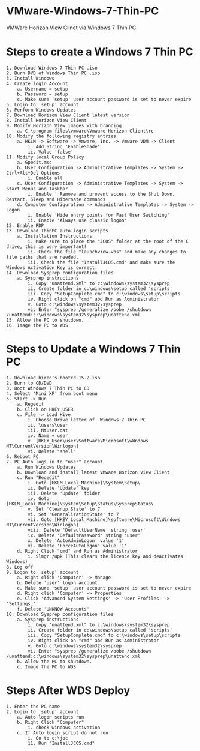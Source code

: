 # VMware-Windows-7-Thin-PC
VMWare Horizon View Clinet via Windows 7 Thin PC 

# Steps to create a Windows 7 Thin PC

	1. Download Windows 7 Thin PC .iso
	2. Burn DVD of Windows Thin PC .iso
	3. Install Windows
	4. Create login Account
		a. Username = setup
		b. Password = setup
		c. Make sure 'setup' user account password is set to never expire
	5. Login to 'setup' account
	6. Perform Windows Updates
	7. Download Horizon View Client latest version
	8. Install Horizon View Client
	9. Modify Horizon View images with branding
		a. C:\program files\vmware\Vmware Horizon Client\rc
	10. Modify the following registry entries
		a. HKLM -> Software -> Vmware, Inc. -> Vmware VDM -> Client
			i. Add String 'EnableShade'
			ii. Value 'false'
	11. Modify local Group Policy
		a. Gpedit.msc
		b. User Configuration -> Administrative Templates -> System -> Ctrl+Alt+Del Options
			i. Enable all
		c. User Configuration -> Administrative Templates -> System -> Start Menus and Taskbar
			i. Enable ' Remove and provent access to the Shut Down, Restart, Sleep and Hibernate commands
		d. Computer Configuration -> Administrative Templates -> System -> Logon
			i. Enable 'Hide entry points for Fast User Switching'
			ii. Enable 'Always use classic logon'
	12. Enable RDP
	13. Download ThinPC auto login scripts
		a. Installation Instructions
			i. Make sure to place the "JCOS" folder at the root of the C drive, this is very important!
			ii. Check the file "launchview.vbs" and make any changes to file paths that are needed.
			iii. Check the file "InstallJCOS.cmd" and make sure the Windows Activation Key is correct.
	14. Download Sysprep configuration files
		a. Sysprep instructions
			i. Copy "unattend.xml" to c:\windows\system32\sysprep
			ii. Create folder in c:\windows\setup called 'scripts'
			iii. Copy "SetupComplete.cmd" to c:\windows\setup\scripts
			iv. Right click on "cmd" abd Run as Administrator
			v. Goto c:\windows\system32\sysprep
			vi. Enter "sysprep /generalize /oobe /shutdown /unattend:c:\windows\system32\sysprep\unattend.xml
	15. Allow the PC to shutdown.
	16. Image the PC to WDS

# Steps to Update a Windows 7 Thin PC
	1. Download hiren's.bootcd.15.2.iso
	2. Burn to CD/DVD
	3. Boot Windows 7 Thin PC to CD
	4. Select 'Mini XP' from boot menu
	5. Start -> Run
		a. Regedit
		b. Click on HKEY_USER
		c. File -> Load Hive
			i. Choose Drive letter of  Windows 7 Thin PC
			ii. \users\user
			iii. Ntuser.dat
			iv. Name = user
			v. [HKEY_User\user\Software\Microsoft\wWndows NT\CurrentVersion\Winlogon]
			vi. Delete "shell"
	6. Reboot PC
	7. PC Auto logs in to "user" account
		a. Run Windows Updates
		b. Download and install latest VMware Horizon View Client
		c. Run "Regedit"
			i. Goto [HKLM_Local_Machine]\System\Setup\
			ii. Delete 'Update' key
			iii. Delete 'Update' folder
			iv. Goto [HKLM_Local_Machine]\System\Setup\Status\SysprepStatus\
			v. Set 'Cleanup State' to 7
			vi. Set 'GeneralizationState' to 7
			vii. Goto [HKEY_Local_Machine]\software\Microsoft\Windows NT\CurrentVersion\Winlogon]
			viii. Delete 'DefaultUserName' string 'user'
			ix. Delete 'DefaultPassword' string 'user'
			x. Delete 'AutoAdminLogon' value '1'
			xi. Delete 'ForceAutoLogon' value '1'
		d. Right Click "cmd" and Run as Administrator
			i. Slmgr /upk (This clears the licence key and deactivates Windows)
	8. Log off
	9. Logon to 'setup' account
		a. Right click 'Computer' -> Manage
		b. Delete 'user' logon account
		c. Make sure 'setup' user account password is set to never expire
		d. Right click 'Computer' -> Properties
		e. Click 'Advanced System Settings' -> 'User Profiles' -> 'Settings…'
		f. Delete 'UNKNOW Accounts'
	10. Download Sysprep configuration files
		a. Sysprep instructions
			i. Copy "unattend.xml" to c:\windows\system32\sysprep
			ii. Create folder in c:\windows\setup called 'scripts'
			iii. Copy "SetupComplete.cmd" to c:\windows\setup\scripts
			iv. Right click on "cmd" abd Run as Administrator
			v. Goto c:\windows\system32\sysprep
			vi. Enter "sysprep /generalize /oobe /shutdown /unattend:c:\windows\system32\sysprep\unattend.xml
		b. Allow the PC to shutdown.
		c. Image the PC to WDS

# Steps After WDS Deploy
	1. Enter the PC name 
	2. Login to 'setup' account
		a. Auto logon scripts run
		b. Right Click "Computer"
			i. check windows activation
		c. If Auto login script do not run
			i. Go to c:\joc
			11. Run "InstallJCOS.cmd"
